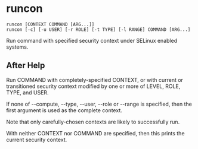 # runcon

```
runcon [CONTEXT COMMAND [ARG...]]
runcon [-c] [-u USER] [-r ROLE] [-t TYPE] [-l RANGE] COMMAND [ARG...]
```

Run command with specified security context under SELinux enabled systems.

## After Help

Run COMMAND with completely-specified CONTEXT, or with current or transitioned security context modified by one or more of LEVEL, ROLE, TYPE, and USER.

If none of --compute, --type, --user, --role or --range is specified, then the first argument is used as the complete context.

Note that only carefully-chosen contexts are likely to successfully run.

With neither CONTEXT nor COMMAND are specified, then this prints the current security context.
